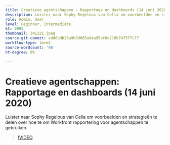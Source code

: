```yaml
---
title: Creatieve agentschappen - Rapportage en dashboards (14 juni 2020)
description: Luister naar Sophy Regelous van Cella om voorbeelden en strategieën te delen over hoe te om Workfront rapportering voor agentschappen te gebruiken.
role: Admin, User
level: Beginner, Intermediate
kt: 9992
thumbnail: 341221.jpeg
source-git-commit: edd0bdb28a9b3d065a64a95af6a216b747577c77
workflow-type: tm+mt
source-wordcount: '46'
ht-degree: 0%

---
```


# Creatieve agentschappen: Rapportage en dashboards (14 juni 2020)

Luister naar Sophy Regelous van Cella om voorbeelden en strategieën te delen over hoe te om Workfront rapportering voor agentschappen te gebruiken.

>[!VIDEO](https://video.tv.adobe.com/v/341221/?quality=12&learn=on)
